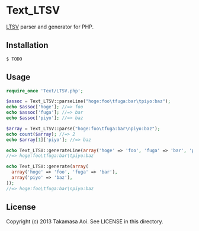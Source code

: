  Text_LTSV
===

[LTSV](http://ltsv.org/) parser and generator for PHP.


 Installation
---

```
$ TODO
```


 Usage
---

```php
require_once 'Text/LTSV.php';

$assoc = Text_LTSV::parseLine("hoge:foo\tfuga:bar\tpiyo:baz");
echo $assoc['hoge']; //=> foo
echo $assoc['fuga']; //=> bar
echo $assoc['piyo']; //=> baz

$array = Text_LTSV::parse("hoge:foo\tfuga:bar\npiyo:baz");
echo count($array); //=> 2
echo $array[1]['piyo']; //=> baz

echo Text_LTSV::generateLine(array('hoge' => 'foo', 'fuga' => 'bar', 'piyo' => 'baz'));
//=> hoge:foo\tfuga:bar\tpiyo:baz

echo Text_LTSV::generate(array(
  array('hoge' => 'foo', 'fuga' => 'bar'),
  array('piyo' => 'baz'),
));
//=> hoge:foo\tfuga:bar\npiyo:baz
```


 License
---
Copyright (c) 2013 Takamasa Aoi. See LICENSE in this directory.
